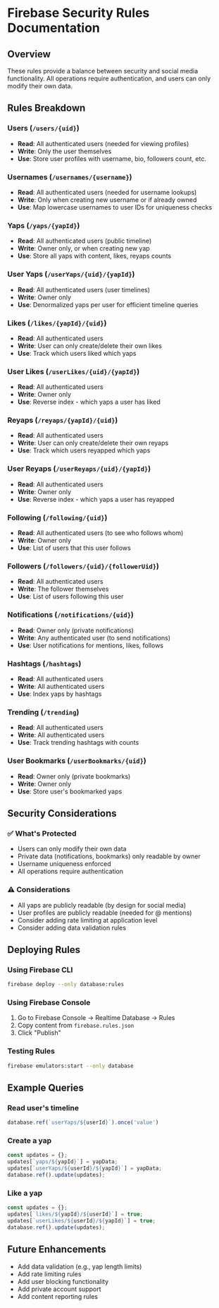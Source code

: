 # Firebase Security Rules Documentation

## Overview
These rules provide a balance between security and social media functionality. All operations require authentication, and users can only modify their own data.

## Rules Breakdown

### Users (`/users/{uid}`)
- **Read**: All authenticated users (needed for viewing profiles)
- **Write**: Only the user themselves
- **Use**: Store user profiles with username, bio, followers count, etc.

### Usernames (`/usernames/{username}`)
- **Read**: All authenticated users (needed for username lookups)
- **Write**: Only when creating new username or if already owned
- **Use**: Map lowercase usernames to user IDs for uniqueness checks

### Yaps (`/yaps/{yapId}`)
- **Read**: All authenticated users (public timeline)
- **Write**: Owner only, or when creating new yap
- **Use**: Store all yaps with content, likes, reyaps counts

### User Yaps (`/userYaps/{uid}/{yapId}`)
- **Read**: All authenticated users (user timelines)
- **Write**: Owner only
- **Use**: Denormalized yaps per user for efficient timeline queries

### Likes (`/likes/{yapId}/{uid}`)
- **Read**: All authenticated users
- **Write**: User can only create/delete their own likes
- **Use**: Track which users liked which yaps

### User Likes (`/userLikes/{uid}/{yapId}`)
- **Read**: All authenticated users
- **Write**: Owner only
- **Use**: Reverse index - which yaps a user has liked

### Reyaps (`/reyaps/{yapId}/{uid}`)
- **Read**: All authenticated users
- **Write**: User can only create/delete their own reyaps
- **Use**: Track which users reyapped which yaps

### User Reyaps (`/userReyaps/{uid}/{yapId}`)
- **Read**: All authenticated users
- **Write**: Owner only
- **Use**: Reverse index - which yaps a user has reyapped

### Following (`/following/{uid}`)
- **Read**: All authenticated users (to see who follows whom)
- **Write**: Owner only
- **Use**: List of users that this user follows

### Followers (`/followers/{uid}/{followerUid}`)
- **Read**: All authenticated users
- **Write**: The follower themselves
- **Use**: List of users following this user

### Notifications (`/notifications/{uid}`)
- **Read**: Owner only (private notifications)
- **Write**: Any authenticated user (to send notifications)
- **Use**: User notifications for mentions, likes, follows

### Hashtags (`/hashtags`)
- **Read**: All authenticated users
- **Write**: All authenticated users
- **Use**: Index yaps by hashtags

### Trending (`/trending`)
- **Read**: All authenticated users
- **Write**: All authenticated users
- **Use**: Track trending hashtags with counts

### User Bookmarks (`/userBookmarks/{uid}`)
- **Read**: Owner only (private bookmarks)
- **Write**: Owner only
- **Use**: Store user's bookmarked yaps

## Security Considerations

### ✅ What's Protected
- Users can only modify their own data
- Private data (notifications, bookmarks) only readable by owner
- Username uniqueness enforced
- All operations require authentication

### ⚠️ Considerations
- All yaps are publicly readable (by design for social media)
- User profiles are publicly readable (needed for @ mentions)
- Consider adding rate limiting at application level
- Consider adding data validation rules

## Deploying Rules

### Using Firebase CLI
```bash
firebase deploy --only database:rules
```

### Using Firebase Console
1. Go to Firebase Console → Realtime Database → Rules
2. Copy content from `firebase.rules.json`
3. Click "Publish"

### Testing Rules
```bash
firebase emulators:start --only database
```

## Example Queries

### Read user's timeline
```javascript
database.ref(`userYaps/${userId}`).once('value')
```

### Create a yap
```javascript
const updates = {};
updates[`yaps/${yapId}`] = yapData;
updates[`userYaps/${userId}/${yapId}`] = yapData;
database.ref().update(updates);
```

### Like a yap
```javascript
const updates = {};
updates[`likes/${yapId}/${userId}`] = true;
updates[`userLikes/${userId}/${yapId}`] = true;
database.ref().update(updates);
```

## Future Enhancements

- Add data validation (e.g., yap length limits)
- Add rate limiting rules
- Add user blocking functionality
- Add private account support
- Add content reporting rules
